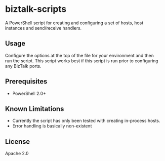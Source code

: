 biztalk-scripts
===============

A PowerShell script for creating and configuring a set of hosts, host instances and send/receive handlers.

Usage
-----

Configure the options at the top of the file for your environment and then run the script. This script works best if this script is run prior to configuring any BizTalk ports.

Prerequisites
-------------

* PowerShell 2.0+

Known Limitations
-----------------

* Currently the script has only been tested with creating in-process hosts.
* Error handling is basically non-existent

License
-------

Apache 2.0

